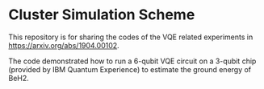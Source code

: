 # Cluster Simulation Scheme

This repository is for sharing the codes of the VQE related experiments in https://arxiv.org/abs/1904.00102. 

The code demonstrated how to run a 6-qubit VQE circuit on a 3-qubit chip (provided by IBM Quantum Experience) to estimate the ground energy of BeH2. 
